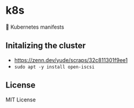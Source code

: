 # k8s

🐙 Kubernetes manifests 

## Initalizing the cluster

* https://zenn.dev/yude/scraps/32c811301f9ee1
* `sudo apt -y install open-iscsi`

## License

MIT License
